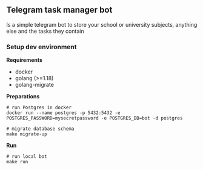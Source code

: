 ## Telegram task manager bot
Is a simple telegram bot to store your school or university subjects, anything else and the tasks they contain
### Setup dev environment
**Requirements**
* docker
* golang (>=1.18)
* golang-migrate

**Preparations**
```shell
# run Postgres in docker
docker run --name postgres -p 5432:5432 -e POSTGRES_PASSWORD=mysecretpassword -e POSTGRES_DB=bot -d postgres

# migrate database schema
make migrate-up
```
**Run**
```shell
# run local bot
make run
```